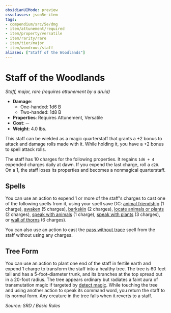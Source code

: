 ```yaml
---
obsidianUIMode: preview
cssclasses: json5e-item
tags:
- compendium/src/5e/dmg
- item/attunement/required
- item/property/versatile
- item/rarity/rare
- item/tier/major
- item/wondrous/staff
aliases: ["Staff of the Woodlands"]
---
```

# Staff of the Woodlands
*Staff, major, rare (requires attunement by a druid)*  

- **Damage**:
  - One-handed: 1d6 B
  - Two-handed: 1d8 B
- **Properties**: Requires Attunement, Versatile
- **Cost**: ⏤
- **Weight**: 4.0 lbs.

This staff can be wielded as a magic quarterstaff that grants a +2 bonus to attack and damage rolls made with it. While holding it, you have a +2 bonus to spell attack rolls.

The staff has 10 charges for the following properties. It regains `1d6 + 4` expended charges daily at dawn. If you expend the last charge, roll a `d20`. On a 1, the staff loses its properties and becomes a nonmagical quarterstaff.

## Spells

You can use an action to expend 1 or more of the staff's charges to cast one of the following spells from it, using your spell save DC: [animal friendship](animal-friendship.md) (1 charge), [awaken](awaken.md) (5 charges), [barkskin](barkskin.md) (2 charges), [locate animals or plants](locate-animals-or-plants.md) (2 charges), [speak with animals](speak-with-animals.md) (1 charge), [speak with plants](speak-with-plants.md) (3 charges), or [wall of thorns](wall-of-thorns.md) (6 charges).

You can also use an action to cast the [pass without trace](pass-without-trace.md) spell from the staff without using any charges.

## Tree Form

You can use an action to plant one end of the staff in fertile earth and expend 1 charge to transform the staff into a healthy tree. The tree is 60 feet tall and has a 5-foot-diameter trunk, and its branches at the top spread out in a 20-foot radius. The tree appears ordinary but radiates a faint aura of transmutation magic if targeted by [detect magic](detect-magic.md). While touching the tree and using another action to speak its command word, you return the staff to its normal form. Any creature in the tree falls when it reverts to a staff.

*Source: SRD / Basic Rules*